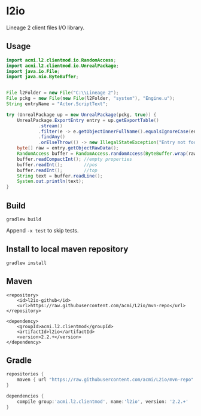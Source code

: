l2io
====
Lineage 2 client files I/O library.

Usage
-----
```java
import acmi.l2.clientmod.io.RandomAccess;
import acmi.l2.clientmod.io.UnrealPackage;
import java.io.File;
import java.nio.ByteBuffer;


File l2Folder = new File("C:\\Lineage 2");
File pckg = new File(new File(l2Folder, "system"), "Engine.u");
String entryName = "Actor.ScriptText";

try (UnrealPackage up = new UnrealPackage(pckg, true)) {
    UnrealPackage.ExportEntry entry = up.getExportTable()
            .stream()
            .filter(e -> e.getObjectInnerFullName().equalsIgnoreCase(entryName))
            .findAny()
            .orElseThrow(() -> new IllegalStateException("Entry not found"));
    byte[] raw = entry.getObjectRawData();
    RandomAccess buffer = RandomAccess.randomAccess(ByteBuffer.wrap(raw), null, up.getFile().getCharset(), entry.getOffset());
    buffer.readCompactInt(); //empty properties
    buffer.readInt();        //pos
    buffer.readInt();        //top
    String text = buffer.readLine();
    System.out.println(text);
}
```

Build
-----
```
gradlew build
```
Append `-x test` to skip tests.

Install to local maven repository
---------------------------------
```
gradlew install
```

Maven
-----
```maven
<repository>
    <id>l2io-github</id>
    <url>https://raw.githubusercontent.com/acmi/L2io/mvn-repo</url>
</repository>

<dependency>
    <groupId>acmi.l2.clientmod</groupId>
    <artifactId>l2io</artifactId>
    <version>2.2.+</version>
</dependency>
```

Gradle
------
```gradle
repositories {
    maven { url "https://raw.githubusercontent.com/acmi/L2io/mvn-repo" }
}

dependencies {
    compile group:'acmi.l2.clientmod', name:'l2io', version: '2.2.+'
}
```